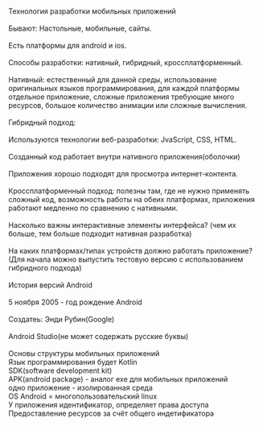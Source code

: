 <br>
<br>Технология разработки мобильных приложений</br>
<br>Бывают: Настольные, мобильные, сайты.</br>
<br>Есть платформы для android и ios.</br>
<br>Способы разработки: нативный, гибридный, кроссплатформенный.</br>
<br>Нативный: естественный для данной среды, использование оригинальных языков программирования, для каждой платформы отдельное приложение, сложные приложения требующие много ресурсов, большое количество анимации или сложные вычисления.</br>
<br>Гибридный подход:</br>
<br>Используются технологии веб-разработки: JvaScript, CSS, HTML.</br>
<br>Созданный код работает внутри нативного приложения(оболочки)</br>
<br>Приложения хорошо подходят для просмотра интернет-контента.</br>
<br>Кроссплатформенный подход: полезны там, где не нужно применять сложный код, возможность работы на обеих платформах, приложения работают медленно по сравнению с нативными.</br>
<br>Насколько важны интерактивные элементы интерфейса?
(чем их больше, тем больше подходит нативная разработка)</br>
<br>На каких платформах/типах устройств должно работать приложение?
(Для начала можно выпустить тестовую версию с использованием гибридного подхода)</br>
<br>История версий Android</br>
<br>5 ноября 2005 - год рождение Android</br>
<br>Создатеь: Энди Рубин(Google)</br>
<br>Android Studio(не может содержать русские буквы)</br>
<br>Основы структуры мобильных приложений
<br>Язык программирования будет Kotlin
<br>SDK(software development kit)
<br>APK(android package) - аналог exe для мобильных приложений
<br>одно приложение - изолированная среда
<br>OS Android = многопользовательский linux
<br>У приложения идентификатор, определяет права доступа
<br>Предоставление ресурсов за счёт общего индетификатора


